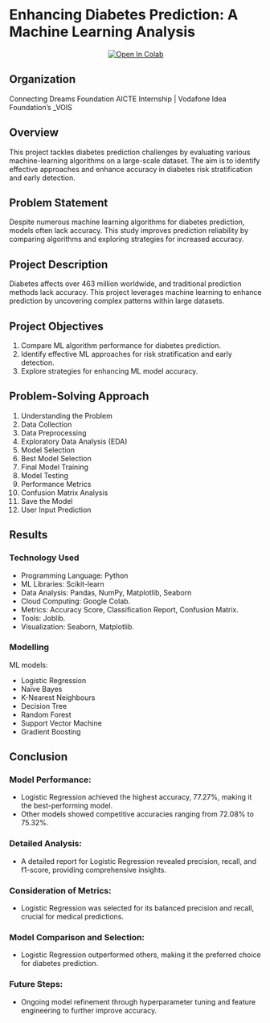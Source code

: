 # Enhancing Diabetes Prediction: A Machine Learning Analysis

<div align="center">
<a target="_blank" href="https://colab.research.google.com/drive/1MXzulN99eBCB1-8zGu5HaRiHF2HMshfN?usp=sharing">
  <img src="https://colab.research.google.com/assets/colab-badge.svg" alt="Open In Colab"/>
</a>
</div>

## Organization

Connecting Dreams Foundation AICTE Internship | Vodafone Idea Foundation’s _VOIS

## Overview

This project tackles diabetes prediction challenges by evaluating various machine-learning algorithms on a large-scale dataset. The aim is to identify effective approaches and enhance accuracy in diabetes risk stratification and early detection.

## Problem Statement

Despite numerous machine learning algorithms for diabetes prediction, models often lack accuracy. This study improves prediction reliability by comparing algorithms and exploring strategies for increased accuracy.

## Project Description

Diabetes affects over 463 million worldwide, and traditional prediction methods lack accuracy. This project leverages machine learning to enhance prediction by uncovering complex patterns within large datasets.

## Project Objectives

1. Compare ML algorithm performance for diabetes prediction.
2. Identify effective ML approaches for risk stratification and early detection.
3. Explore strategies for enhancing ML model accuracy.

## Problem-Solving Approach

1. Understanding the Problem
2. Data Collection
3. Data Preprocessing
4. Exploratory Data Analysis (EDA)
5. Model Selection
6. Best Model Selection
7. Final Model Training
8. Model Testing
9. Performance Metrics
10. Confusion Matrix Analysis
11. Save the Model
12. User Input Prediction

## Results

### Technology Used

- Programming Language: Python
- ML Libraries: Scikit-learn
- Data Analysis: Pandas, NumPy, Matplotlib, Seaborn
- Cloud Computing: Google Colab.
- Metrics: Accuracy Score, Classification Report, Confusion Matrix.
- Tools: Joblib.
- Visualization: Seaborn, Matplotlib.

### Modelling

ML models:

- Logistic Regression
- Naïve Bayes 
- K-Nearest Neighbours
- Decision Tree 
- Random Forest
- Support Vector Machine
- Gradient Boosting

## Conclusion

### Model Performance:

- Logistic Regression achieved the highest accuracy, 77.27%, making it the best-performing model.
- Other models showed competitive accuracies ranging from 72.08% to 75.32%.

### Detailed Analysis:

- A detailed report for Logistic Regression revealed precision, recall, and f1-score, providing comprehensive insights.

### Consideration of Metrics:

- Logistic Regression was selected for its balanced precision and recall, crucial for medical predictions.

### Model Comparison and Selection:

- Logistic Regression outperformed others, making it the preferred choice for diabetes prediction.

### Future Steps:

- Ongoing model refinement through hyperparameter tuning and feature engineering to further improve accuracy.
